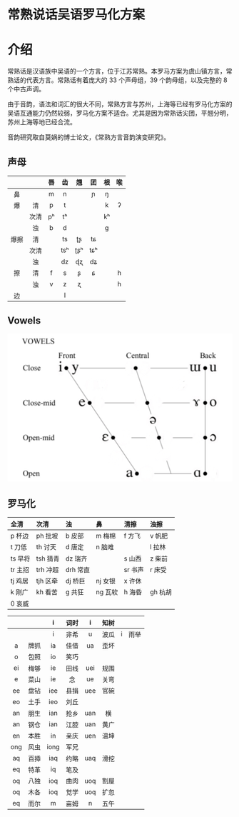 # 常熟说话吴语罗马化方案

# 介绍

常熟话是汉语族中吴语的一个方言，位于江苏常熟。本罗马方案为虞山镇方言，常熟话的代表方言。常熟话有着庞大的 33 个声母组，39 个韵母组，以及完整的 8 个中古声调。

由于音韵，语法和词汇的很大不同，常熟方言与苏州，上海等已经有罗马化方案的吴语互通能力仍然较弱，罗马化方案不适合。尤其是因为常熟话尖团，平翘分明，苏州上海等地已经合流。

音韵研究取自莫娲的博士论文，《常熟方言音韵演变研究》。

## 声母

|      |      | 唇  | 齿  | 翘  | 团  | 根  | 喉  |
| :--: | :--: | :-: | :-: | :-: | :-: | :-: | :-: |
|  鼻  |      |  m  |  n  |     |  ɲ  |  ŋ  |     |
|  爆  |  清  |  p  |  t  |     |     |  k  |  ʔ  |
|      | 次清 | pʰ  | tʰ  |     |     | kʰ  |     |
|      |  浊  |  b  |  d  |     |     |  g  |     |
| 爆擦 |  清  |     | ts  | ʈʂ  | tɕ  |     |     |
|      | 次清 |     | tsʰ | ʈʂʰ | tɕʰ |     |     |
|      |  浊  |     | dz  | ɖʐ  | dʑ  |     |     |
|  擦  |  清  |  f  |  s  |  ʂ  |  ɕ  |     |  h  |
|      |  浊  |  v  |  z  |  ʐ  |     |     |  h  |
|  边  |      |     |  l  |     |     |     |     |

## Vowels

![vowel](./img/vowels.jpeg)

## 罗马化

| 全清    | 次清     | 浊       | 鼻      | 清擦    | 浊擦    |
| :------ | :------- | :------- | :------ | :------ | :------ |
| p 杯边  | ph 批坡  | b 皮部   | m 梅棉  | f 方飞  | v 帆肥  |
| t 刀低  | th 讨天  | d 唐定   | n 脑难  |         | l 拉林  |
| ts 早将 | tsh 猜青 | dz 瑞齐  |         | s 山西  | z 柴前  |
| tr 主招 | trh 冲超 | drh 常直 |         | sr 书声 | r 床受  |
| tj 鸡居 | tjh 区牵 | dj 桥巨  | nj 女银 | x 许休  |         |
| k 刚广  | kh 看苦  | g 共狂   | ng 瓦软 | h 海昏  | gh 杭胡 |
| 0 哀威  |          |          |         |         |         |

|     |      |  i   | 词时 |  i  | 知树 |     |      |
| :-: | :--: | :--: | :--: | :-: | :--: | :-: | :--: |
|     |      |  i   | 非希 |  u  | 波瓜 |  i  | 雨举 |
|  a  | 牌抓 |  ia  | 佳借 | ua  | 歪坏 |     |      |
|  o  | 包照 |  io  | 笑巧 |     |      |     |      |
| ei  | 梅够 |  ie  | 田线 | uei | 规围 |     |      |
|  e  | 菜山 |  ie  |  念  | ue  | 关弯 |     |      |
| ee  | 盘钻 | iee  | 县捐 | uee | 官碗 |     |      |
| eo  | 土手 | ieo  | 刘丘 |     |      |     |      |
| an  | 朋生 | ian  | 抢乡 | uan |  横  |     |      |
| an  | 钢仓 | ian  | 江腔 | uan | 黄广 |     |      |
| en  | 本胜 |  in  | 亲庆 | uen | 温坤 |     |      |
| ong | 风虫 | iong | 军兄 |     |      |     |      |
| aq  | 百揷 | iaq  | 约略 | uaq | 滑挖 |     |      |
| eq  | 特革 |  iq  | 笔及 |     |      |     |      |
| oq  | 八独 | ioq  | 曲肉 | uoq | 割屋 |     |      |
| oq  | 木各 | ioq  | 觉学 | uoq | 扩忽 |     |      |
| eq  | 而尔 |  m   | 亩姆 |  n  | 五午 |     |      |
